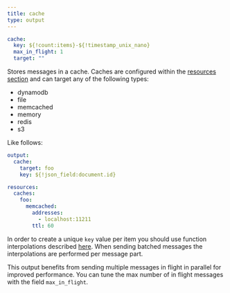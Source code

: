 ```yaml
---
title: cache
type: output
---
```


```yaml
cache:
  key: ${!count:items}-${!timestamp_unix_nano}
  max_in_flight: 1
  target: ""
```

Stores messages in a cache. Caches are configured within the
[resources section](/docs/components/caches/about) and can target any of the following
types:

- dynamodb
- file
- memcached
- memory
- redis
- s3

Like follows:

``` yaml
output:
  cache:
    target: foo
    key: ${!json_field:document.id}

resources:
  caches:
    foo:
      memcached:
        addresses:
          - localhost:11211
        ttl: 60
```

In order to create a unique `key` value per item you should use
function interpolations described [here](/docs/configuration/interpolation#functions).
When sending batched messages the interpolations are performed per message part.

This output benefits from sending multiple messages in flight in parallel for
improved performance. You can tune the max number of in flight messages with the
field `max_in_flight`.


